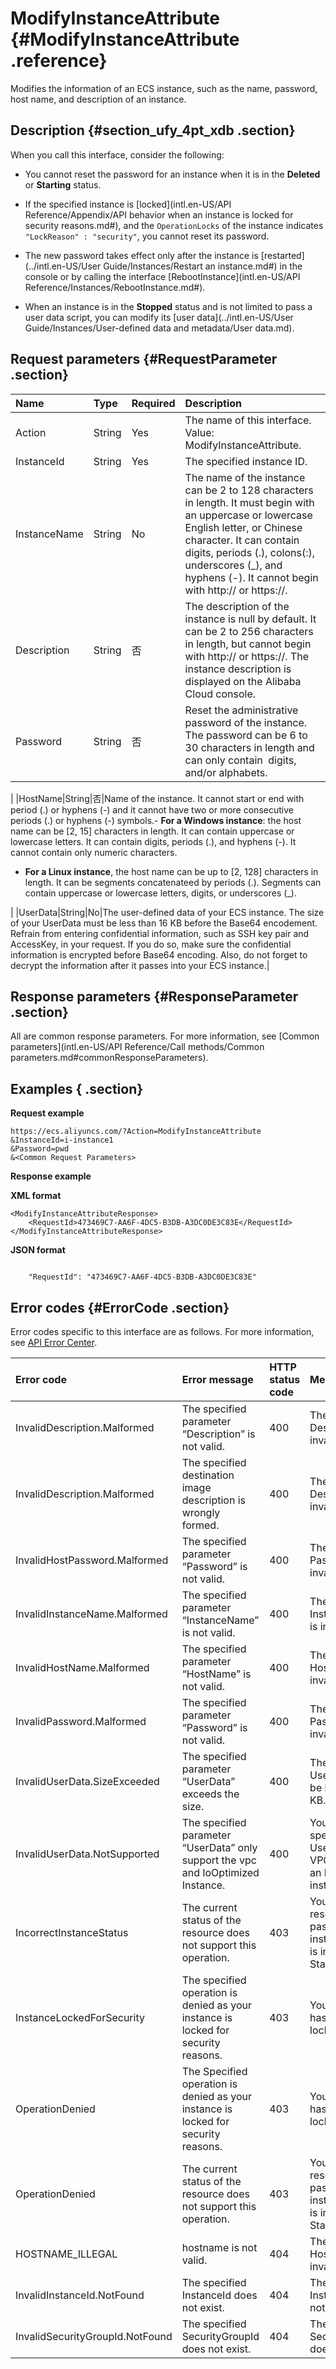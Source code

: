 # ModifyInstanceAttribute {#ModifyInstanceAttribute .reference}

Modifies the information of an ECS instance, such as the name, password, host name, and description of an instance.

## Description {#section_ufy_4pt_xdb .section}

When you call this interface, consider the following:

-   You cannot reset the password for an instance when it is in the **Deleted** or **Starting** status.

-   If the specified instance is [locked](intl.en-US/API Reference/Appendix/API behavior when an instance is locked for security reasons.md#), and the `OperationLocks` of the instance indicates `"LockReason" : "security"`, you cannot reset its password.

-   The new password takes effect only after the instance is [restarted](../intl.en-US/User Guide/Instances/Restart an instance.md#) in the console or by calling the interface [RebootInstance](intl.en-US/API Reference/Instances/RebootInstance.md#). 

-   When an instance is in the **Stopped** status and is not limited to pass a user data script, you can modify its [user data](../intl.en-US/User Guide/Instances/User-defined data and metadata/User data.md).


## Request parameters {#RequestParameter .section}

|Name|Type|Required|Description|
|:---|:---|:-------|:----------|
|Action|String|Yes|The name of this interface. Value: ModifyInstanceAttribute.|
|InstanceId|String|Yes|The specified instance ID.|
|InstanceName|String|No|The name of the instance can be 2 to 128 characters in length. It must begin with an uppercase or lowercase English letter, or Chinese character. It can contain digits, periods \(.\), colons\(:\), underscores \(\_\), and hyphens \(-\). It cannot begin with http:// or https://.|
|Description|String|否|The description of the instance is null by default. It can be 2 to 256 characters in length, but cannot begin with http:// or https://. The instance description is displayed on the Alibaba Cloud console.|
|Password|String|否|Reset the administrative password of the instance. The password can be 6 to 30 characters in length and can only contain  digits, and/or alphabets.

|
|HostName|String|否|Name of the instance. It cannot start or end with period \(.\) or hyphens \(-\) and it cannot have two or more consecutive periods \(.\) or hyphens \(-\) symbols.-   **For a Windows instance**: the host name can be \[2, 15\] characters in length. It can contain uppercase or lowercase letters. It can contain digits, periods \(.\), and hyphens \(-\). It cannot contain only numeric characters.
-   **For a Linux instance**, the host name can be up to \[2, 128\] characters in length. It can be segments concatenateed by periods \(.\). Segments can contain uppercase or lowercase letters, digits, or underscores \(\_\).

|
|UserData|String|No|The user-defined data of your ECS instance. The size of your UserData must be less than 16 KB before the Base64 encodement. Refrain from entering confidential information, such as SSH key pair and AccessKey, in your request. If you do so, make sure the confidential information is encrypted before Base64 encoding. Also, do not forget to decrypt the information after it passes into your ECS instance.|

## Response parameters {#ResponseParameter .section}

All are common response parameters. For more information, see [Common parameters](intl.en-US/API Reference/Call methods/Common parameters.md#commonResponseParameters).

## Examples { .section}

**Request example** 

```
https://ecs.aliyuncs.com/?Action=ModifyInstanceAttribute
&InstanceId=i-instance1
&Password=pwd
&<Common Request Parameters>
```

**Response example** 

**XML format**

```
<ModifyInstanceAttributeResponse>
    <RequestId>473469C7-AA6F-4DC5-B3DB-A3DC0DE3C83E</RequestId>
</ModifyInstanceAttributeResponse>
```

 **JSON format** 

```

    "RequestId": "473469C7-AA6F-4DC5-B3DB-A3DC0DE3C83E"

```

## Error codes {#ErrorCode .section}

Error codes specific to this interface are as follows. For more information, see [API Error Center](https://error-center.alibabacloud.com/status/product/Ecs).

|Error code|Error message|HTTP status code|Meaning|
|:---------|:------------|:---------------|:------|
|InvalidDescription.Malformed|The specified parameter “Description” is not valid.|400|The specified Description is invalid.|
|InvalidDescription.Malformed|The specified destination image description is wrongly formed.|400|The specified Description is invalid.|
|InvalidHostPassword.Malformed|The specified parameter “Password” is not valid.|400|The specified Password is invalid.|
|InvalidInstanceName.Malformed|The specified parameter “InstanceName” is not valid.|400|The specified InstanceName is invalid.|
|InvalidHostName.Malformed|The specified parameter “HostName” is not valid.|400|The specified HostName is invalid.|
|InvalidPassword.Malformed|The specified parameter “Password” is not valid.|400|The specified Password is invalid.|
|InvalidUserData.SizeExceeded|The specified parameter “UserData” exceeds the size.|400|The size of your UserData must be less than 16 KB.|
|InvalidUserData.NotSupported|The specified parameter “UserData” only support the vpc and IoOptimized Instance.|400|You can only specify UserData for a VPC instance or an I/O optimized instance.|
|IncorrectInstanceStatus|The current status of the resource does not support this operation.|403|You cannot reset the password for an instance when it is in Deleted or Starting status.|
|InstanceLockedForSecurity|The specified operation is denied as your instance is locked for security reasons.|403|Your instance has been locked.|
|OperationDenied|The Specified operation is denied as your instance is locked for security reasons.|403|Your instance has been locked.|
|OperationDenied|The current status of the resource does not support this operation.|403|You cannot reset the password for an instance when it is in Deleted or Starting status.|
|HOSTNAME\_ILLEGAL|hostname is not valid.|404|The specified HostName is invalid.|
|InvalidInstanceId.NotFound|The specified InstanceId does not exist.|404|The specified InstanceId does not exist.|
|InvalidSecurityGroupId.NotFound|The specified SecurityGroupId does not exist.|404|The specified SecurityGroupId does not exist.|

